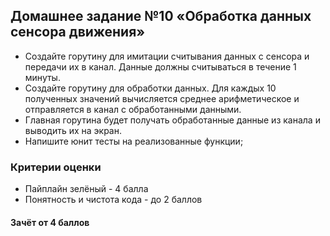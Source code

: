 ## Домашнее задание №10 «Обработка данных сенсора движения»

- Создайте горутину для имитации считывания данных с сенсора и передачи их в канал. Данные должны считываться в течение 1 минуты. 
- Создайте горутину для обработки данных. Для каждых 10 полученных значений вычисляется среднее арифметическое и отправляется в канал с обработанными данными. 
- Главная горутина будет получать обработанные данные из канала и выводить их на экран.
- Напишите юнит тесты на реализованные функции;

### Критерии оценки
- Пайплайн зелёный - 4 балла
- Понятность и чистота кода - до 2 баллов

#### Зачёт от 4 баллов